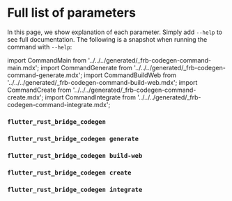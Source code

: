 # Full list of parameters

In this page, we show explanation of each parameter.
Simply add `--help` to see full documentation. The following is a snapshot when running the command with `--help`:

import CommandMain from '../../../generated/_frb-codegen-command-main.mdx';
import CommandGenerate from '../../../generated/_frb-codegen-command-generate.mdx';
import CommandBuildWeb from '../../../generated/_frb-codegen-command-build-web.mdx';
import CommandCreate from '../../../generated/_frb-codegen-command-create.mdx';
import CommandIntegrate from '../../../generated/_frb-codegen-command-integrate.mdx';

### `flutter_rust_bridge_codegen`

<CommandMain/>

### `flutter_rust_bridge_codegen generate`

<CommandGenerate/>

### `flutter_rust_bridge_codegen build-web`

<CommandBuildWeb/>

### `flutter_rust_bridge_codegen create`

<CommandCreate/>

### `flutter_rust_bridge_codegen integrate`

<CommandIntegrate/>
